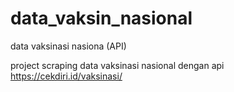 # data_vaksin_nasional
data vaksinasi nasiona (API)


project scraping data vaksinasi nasional dengan api https://cekdiri.id/vaksinasi/
